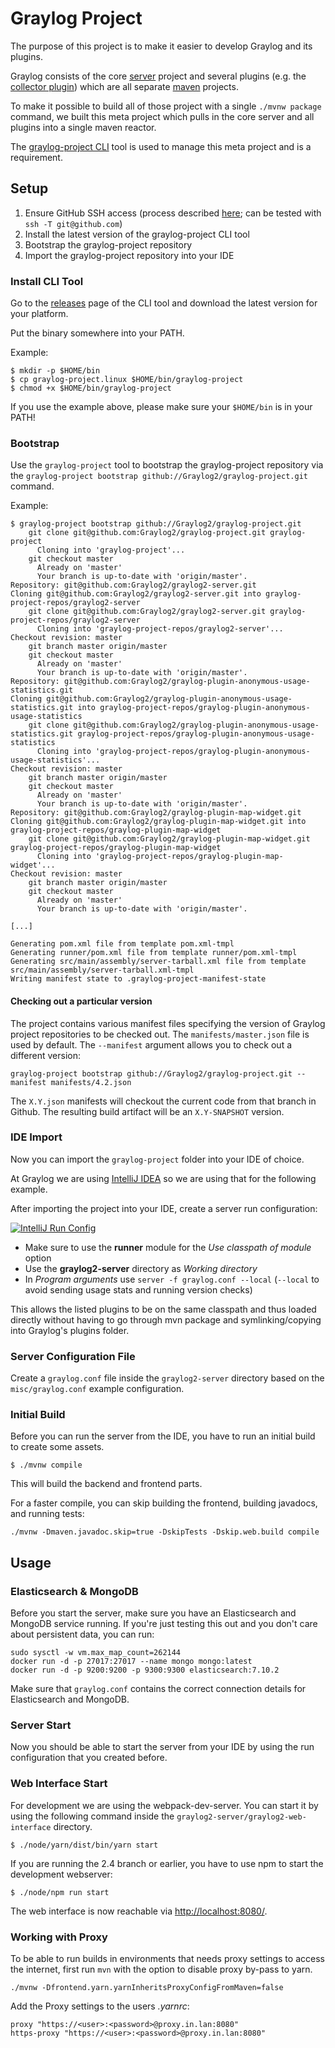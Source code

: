 Graylog Project
===============

The purpose of this project is to make it easier to develop Graylog and its
plugins.

Graylog consists of the core [server](https://github.com/Graylog2/graylog2-server)
project and several plugins (e.g. the [collector plugin](https://github.com/Graylog2/graylog-plugin-collector))
which are all separate [maven](https://maven.apache.org/) projects.

To make it possible to build all of those project with a single `./mvnw package`
command, we built this meta project which pulls in the core server and all
plugins into a single maven reactor.

The [graylog-project CLI](https://github.com/Graylog2/graylog-project-cli) tool
is used to manage this meta project and is a requirement.

## Setup

1. Ensure GitHub SSH access (process described [here](https://docs.github.com/en/github/authenticating-to-github/generating-a-new-ssh-key-and-adding-it-to-the-ssh-agent); can be tested with `ssh -T git@github.com`)
1. Install the latest version of the graylog-project CLI tool
1. Bootstrap the graylog-project repository
1. Import the graylog-project repository into your IDE


### Install CLI Tool

Go to the [releases](https://github.com/Graylog2/graylog-project-cli/releases)
page of the CLI tool and download the latest version for your platform.

Put the binary somewhere into your PATH.

Example:

```
$ mkdir -p $HOME/bin
$ cp graylog-project.linux $HOME/bin/graylog-project
$ chmod +x $HOME/bin/graylog-project
```

If you use the example above, please make sure your `$HOME/bin` is in your PATH!

### Bootstrap

Use the `graylog-project` tool to bootstrap the graylog-project repository via
the `graylog-project bootstrap github://Graylog2/graylog-project.git` command.

Example:

```
$ graylog-project bootstrap github://Graylog2/graylog-project.git
    git clone git@github.com:Graylog2/graylog-project.git graylog-project
      Cloning into 'graylog-project'...
    git checkout master
      Already on 'master'
      Your branch is up-to-date with 'origin/master'.
Repository: git@github.com:Graylog2/graylog2-server.git
Cloning git@github.com:Graylog2/graylog2-server.git into graylog-project-repos/graylog2-server
    git clone git@github.com:Graylog2/graylog2-server.git graylog-project-repos/graylog2-server
      Cloning into 'graylog-project-repos/graylog2-server'...
Checkout revision: master
    git branch master origin/master
    git checkout master
      Already on 'master'
      Your branch is up-to-date with 'origin/master'.
Repository: git@github.com:Graylog2/graylog-plugin-anonymous-usage-statistics.git
Cloning git@github.com:Graylog2/graylog-plugin-anonymous-usage-statistics.git into graylog-project-repos/graylog-plugin-anonymous-usage-statistics
    git clone git@github.com:Graylog2/graylog-plugin-anonymous-usage-statistics.git graylog-project-repos/graylog-plugin-anonymous-usage-statistics
      Cloning into 'graylog-project-repos/graylog-plugin-anonymous-usage-statistics'...
Checkout revision: master
    git branch master origin/master
    git checkout master
      Already on 'master'
      Your branch is up-to-date with 'origin/master'.
Repository: git@github.com:Graylog2/graylog-plugin-map-widget.git
Cloning git@github.com:Graylog2/graylog-plugin-map-widget.git into graylog-project-repos/graylog-plugin-map-widget
    git clone git@github.com:Graylog2/graylog-plugin-map-widget.git graylog-project-repos/graylog-plugin-map-widget
      Cloning into 'graylog-project-repos/graylog-plugin-map-widget'...
Checkout revision: master
    git branch master origin/master
    git checkout master
      Already on 'master'
      Your branch is up-to-date with 'origin/master'.

[...]

Generating pom.xml file from template pom.xml-tmpl
Generating runner/pom.xml file from template runner/pom.xml-tmpl
Generating src/main/assembly/server-tarball.xml file from template src/main/assembly/server-tarball.xml-tmpl
Writing manifest state to .graylog-project-manifest-state
```

#### Checking out a particular version

The project contains various manifest files specifying the version of Graylog project repositories to be checked out. The `manifests/master.json` file is used by default. The `--manifest` argument allows you to check out a different version:
```
graylog-project bootstrap github://Graylog2/graylog-project.git --manifest manifests/4.2.json
```

The `X.Y.json` manifests will checkout the current code from that branch in Github. The resulting build artifact will be an `X.Y-SNAPSHOT` version.

### IDE Import

Now you can import the `graylog-project` folder into your IDE of choice.

At Graylog we are using [IntelliJ IDEA](https://www.jetbrains.com/idea/) so we
are using that for the following example.

After importing the project into your IDE, create a server run configuration:

[![IntelliJ Run Config](/docs/images/intellij-run-config.png)](https://raw.githubusercontent.com/Graylog2/graylog-project/master/docs/images/intellij-run-config.png)

- Make sure to use the **runner** module for the *Use classpath of module* option
- Use the **graylog2-server** directory as *Working directory*
- In *Program arguments* use `server -f graylog.conf --local`
  (`--local` to avoid sending usage stats and running version checks)

This allows the listed plugins to be on the same classpath and thus loaded
directly without having to go through mvn package and symlinking/copying into
Graylog's plugins folder.

### Server Configuration File

Create a `graylog.conf` file inside the `graylog2-server` directory based on
the `misc/graylog.conf` example configuration.

### Initial Build

Before you can run the server from the IDE, you have to run an initial build
to create some assets.

```
$ ./mvnw compile
```

This will build the backend and frontend parts.

For a faster compile, you can skip building the frontend, building javadocs, and running tests:

```
./mvnw -Dmaven.javadoc.skip=true -DskipTests -Dskip.web.build compile
```


## Usage

### Elasticsearch & MongoDB

Before you start the server, make sure you have an Elasticsearch and MongoDB
service running. If you're just testing this out and you don't care about persistent data, you can run:

```
sudo sysctl -w vm.max_map_count=262144
docker run -d -p 27017:27017 --name mongo mongo:latest
docker run -d -p 9200:9200 -p 9300:9300 elasticsearch:7.10.2
```

Make sure that `graylog.conf` contains the correct connection details for Elasticsearch and MongoDB.


### Server Start

Now you should be able to start the server from your IDE by using the
run configuration that you created before.

### Web Interface Start

For development we are using the webpack-dev-server. You can start it by
using the following command inside the `graylog2-server/graylog2-web-interface`
directory.

```
$ ./node/yarn/dist/bin/yarn start
```

If you are running the 2.4 branch or earlier, you have to use npm to start the
development webserver:

```
$ ./node/npm run start
```

The web interface is now reachable via [http://localhost:8080/](http://localhost:8080/).

### Working with Proxy

To be able to run builds in environments that needs proxy settings to access the internet, first run `mvn` with the option to disable proxy by-pass to yarn.

```
./mvnw -Dfrontend.yarn.yarnInheritsProxyConfigFromMaven=false
```

Add the Proxy settings to the users *.yarnrc*:

```
proxy "https://<user>:<password>@proxy.in.lan:8080"
https-proxy "https://<user>:<password>@proxy.in.lan:8080"
```
